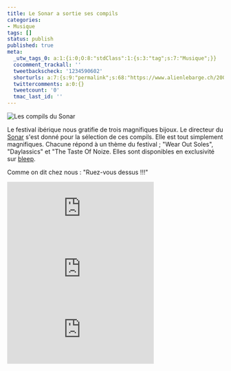 ```yaml
---
title: Le Sonar a sortie ses compils
categories:
- Musique
tags: []
status: publish
published: true
meta:
  _utw_tags_0: a:1:{i:0;O:8:"stdClass":1:{s:3:"tag";s:7:"Musique";}}
  cocomment_trackall: ''
  tweetbackscheck: '1234590602'
  shorturls: a:7:{s:9:"permalink";s:68:"https://www.alienlebarge.ch/2007/06/14/le-sonar-a-sortie-ses-compils/";s:7:"tinyurl";s:25:"https://tinyurl.com/bpmx99";s:4:"isgd";s:17:"https://is.gd/jrqv";s:5:"bitly";s:19:"https://bit.ly/HN52I";s:5:"snipr";s:22:"https://snipr.com/btpf7";s:5:"snurl";s:22:"https://snurl.com/btpf7";s:7:"snipurl";s:24:"https://snipurl.com/btpf7";}
  twittercomments: a:0:{}
  tweetcount: '0'
  tmac_last_id: ''
---
```

<img src="https://dlgjp9x71cipk.cloudfront.net/2007/06/compil_sonar1.png" alt="Les compils du Sonar" />

Le festival ibérique nous gratifie de trois magnifiques bijoux. Le directeur du <a href="https://www.sonar.es/" title="Le site du Sonar">Sonar</a> s'est donné pour la sélection de ces compils. Elle est tout simplement magnifiques.
Chacune répond à un thème du festival ; "Wear Out Soles", "Daylassics" et "The Taste Of Noize.
Elles sont disponibles en exclusivité sur <a href="https://www.bleep.com/?label=Sonar" title="Les compils du Sonar sur Bleep.com">bleep</a>.

Comme on dit chez nous : "Ruez-vous dessus !!!"

<!--more-->

<iframe name="bleepPlayer" id="bleepPlayer" width="341" height="141" src="https://www.bleep.com/player/?/SONAR001/103306/maxiplus/D3F9D3/575757/00D126" frameborder="0" scrolling="no"></iframe>

<iframe name="bleepPlayer" id="bleepPlayer" width="341" height="141" src="https://www.bleep.com/player/?/SONAR002/103320/maxiplus/D3F9D3/575757/00D126" frameborder="0" scrolling="no"></iframe>

<iframe name="bleepPlayer" id="bleepPlayer" width="341" height="141" src="https://www.bleep.com/player/?/SONAR003/54100/maxiplus/D3F9D3/575757/00D126" frameborder="0" scrolling="no"></iframe>
